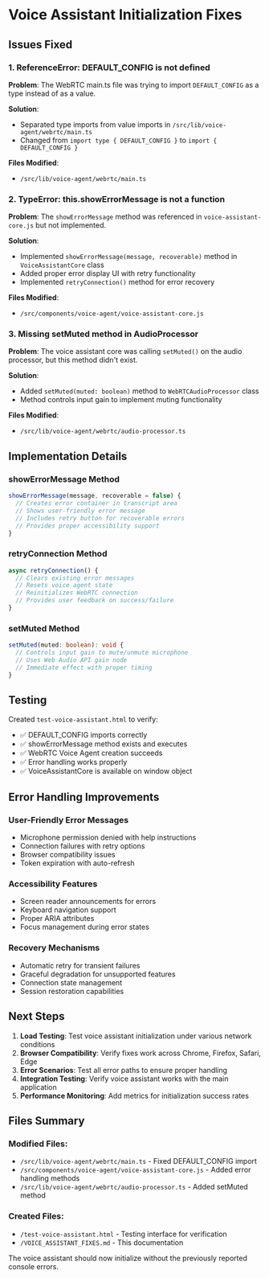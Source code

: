 # Voice Assistant Initialization Fixes

## Issues Fixed

### 1. ReferenceError: DEFAULT_CONFIG is not defined

**Problem**: The WebRTC main.ts file was trying to import `DEFAULT_CONFIG` as a type instead of as a value.

**Solution**: 
- Separated type imports from value imports in `/src/lib/voice-agent/webrtc/main.ts`
- Changed from `import type { DEFAULT_CONFIG }` to `import { DEFAULT_CONFIG }`

**Files Modified**:
- `/src/lib/voice-agent/webrtc/main.ts`

### 2. TypeError: this.showErrorMessage is not a function

**Problem**: The `showErrorMessage` method was referenced in `voice-assistant-core.js` but not implemented.

**Solution**: 
- Implemented `showErrorMessage(message, recoverable)` method in `VoiceAssistantCore` class
- Added proper error display UI with retry functionality
- Implemented `retryConnection()` method for error recovery

**Files Modified**:
- `/src/components/voice-agent/voice-assistant-core.js`

### 3. Missing setMuted method in AudioProcessor

**Problem**: The voice assistant core was calling `setMuted()` on the audio processor, but this method didn't exist.

**Solution**:
- Added `setMuted(muted: boolean)` method to `WebRTCAudioProcessor` class
- Method controls input gain to implement muting functionality

**Files Modified**:
- `/src/lib/voice-agent/webrtc/audio-processor.ts`

## Implementation Details

### showErrorMessage Method
```javascript
showErrorMessage(message, recoverable = false) {
  // Creates error container in transcript area
  // Shows user-friendly error message
  // Includes retry button for recoverable errors
  // Provides proper accessibility support
}
```

### retryConnection Method
```javascript
async retryConnection() {
  // Clears existing error messages
  // Resets voice agent state
  // Reinitializes WebRTC connection
  // Provides user feedback on success/failure
}
```

### setMuted Method
```typescript
setMuted(muted: boolean): void {
  // Controls input gain to mute/unmute microphone
  // Uses Web Audio API gain node
  // Immediate effect with proper timing
}
```

## Testing

Created `test-voice-assistant.html` to verify:
- ✅ DEFAULT_CONFIG imports correctly
- ✅ showErrorMessage method exists and executes
- ✅ WebRTC Voice Agent creation succeeds
- ✅ Error handling works properly
- ✅ VoiceAssistantCore is available on window object

## Error Handling Improvements

### User-Friendly Error Messages
- Microphone permission denied with help instructions
- Connection failures with retry options
- Browser compatibility issues
- Token expiration with auto-refresh

### Accessibility Features
- Screen reader announcements for errors
- Keyboard navigation support
- Proper ARIA attributes
- Focus management during error states

### Recovery Mechanisms
- Automatic retry for transient failures
- Graceful degradation for unsupported features
- Connection state management
- Session restoration capabilities

## Next Steps

1. **Load Testing**: Test voice assistant initialization under various network conditions
2. **Browser Compatibility**: Verify fixes work across Chrome, Firefox, Safari, Edge
3. **Error Scenarios**: Test all error paths to ensure proper handling
4. **Integration Testing**: Verify voice assistant works with the main application
5. **Performance Monitoring**: Add metrics for initialization success rates

## Files Summary

### Modified Files:
- `/src/lib/voice-agent/webrtc/main.ts` - Fixed DEFAULT_CONFIG import
- `/src/components/voice-agent/voice-assistant-core.js` - Added error handling methods  
- `/src/lib/voice-agent/webrtc/audio-processor.ts` - Added setMuted method

### Created Files:
- `/test-voice-assistant.html` - Testing interface for verification
- `/VOICE_ASSISTANT_FIXES.md` - This documentation

The voice assistant should now initialize without the previously reported console errors.